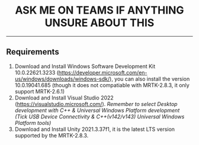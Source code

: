 <h1 align="center"> ASK ME ON TEAMS IF ANYTHING UNSURE ABOUT THIS </h1>

---

## Requirements
1. Download and Install Windows Software Development Kit 10.0.22621.3233 (https://developer.microsoft.com/en-us/windows/downloads/windows-sdk/), you can also install the version 10.0.19041.685 (though it does not compatiable with MRTK-2.8.3, it only support MRTK-2.6.1)
2. Download and Install Visual Studio 2022 (https://visualstudio.microsoft.com/). *Remember to select Desktop development with C++ & Universal Windows Platform development (Tick USB Device Connectivity & C++(v142/v143) Universal Windows Platform tools)*
3. Download and Install Unity 2021.3.37f1, it is the latest LTS version supported by the MRTK-2.8.3.

